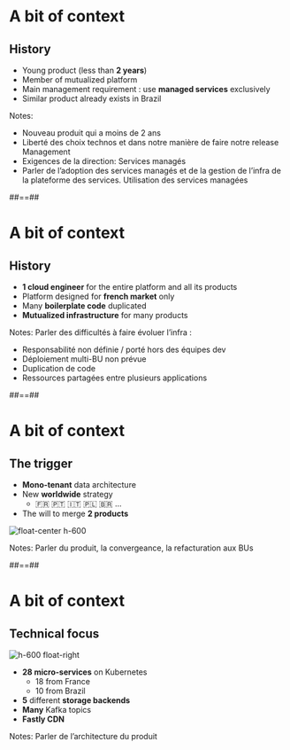 
# A bit of context
## History

- Young product (less than **2 years**)
- Member of mutualized platform
- Main management requirement : use **managed services** exclusively
- Similar product already exists in Brazil

Notes: 
- Nouveau produit qui a moins de 2 ans 
- Liberté des choix technos et dans notre manière de faire notre release Management
- Exigences de la direction: Services managés 
- Parler de l’adoption des services managés et de la gestion de l’infra de la plateforme des services. Utilisation des services managées

##==##

# A bit of context
## History

- **1 cloud engineer** for the entire platform and all its products
- Platform designed for **french market** only
- Many **boilerplate code** duplicated
- **Mutualized infrastructure** for many products

Notes: Parler des difficultés à faire évoluer l’infra :
- Responsabilité non définie / porté hors des équipes dev
- Déploiement multi-BU non prévue
- Duplication de code
- Ressources partagées entre plusieurs applications

##==##

# A bit of context
## The trigger

- **Mono-tenant** data architecture
- New **worldwide** strategy 
  - 🇫🇷 🇵🇹 🇮🇹 🇵🇱 🇧🇷 ...
- The will to merge **2 products**

![float-center h-600](./assets/images/fusion.jpg)

Notes: Parler du produit, la convergeance, la refacturation aux BUs

##==##

# A bit of context
## Technical focus

![h-600 float-right](./assets/images/storage.png)

- **28 micro-services** on Kubernetes
  - 18 from France
  - 10 from Brazil
- **5** different **storage backends**
- **Many** Kafka topics
- **Fastly CDN**



Notes: Parler de l’architecture du produit

